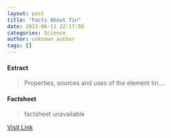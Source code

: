 ```yaml
---
layout: post
title: "Facts About Tin"
date: 2013-06-11 22:17:58
categories: Science
author: unknown author
tags: []
---
```



#### Extract
>Properties, sources and uses of the element tin....

#### Factsheet
>factsheet unavailable

[Visit Link](http://www.livescience.com/37355-tin.html)


